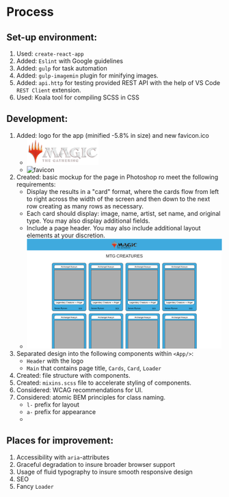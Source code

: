 # Process
## Set-up environment:
1. Used: `create-react-app`
2. Added: `Eslint` with Google guidelines
3. Added: `gulp` for task automation
4. Added: `gulp-imagemin` plugin for minifying images.
5. Added: `api.http` for testing provided REST API with the help of VS Code `REST Client` extension.
6. Used: Koala tool for compiling SCSS in CSS

## Development:
1. Added: logo for the app (minified -5.8% in size) and new favicon.ico
   * ![logo](/src/images/minified/MTGlogo.png)
   * ![favicon](public/favicon.ico)
2. Created: basic mockup for the page in Photoshop ro meet the following requirements:
   * Display the results in a "card" format, where the cards flow from left to right across the width of the screen and then down to the next row creating as many rows as necessary.
   * Each card should display: image, name, artist, set name, and original type. You may also display additional fields.
   * Include a page header. You may also include additional layout elements at your discretion.
   * ![basic layout](basic_layout.jpg)
3. Separated design into the following components within `<App/>`:
   * `Header` with the logo
   * `Main` that contains page title, `Cards`, `Card`, `Loader`
4. Created: file structure with components.
5. Created: `mixins.scss` file to accelerate styling of components.
6. Considered: WCAG recommendations for UI.
7. Considered: atomic BEM principles for class naming.
   * `l-` prefix for layout
   * `a-` prefix for appearance
   *

## Places for improvement:
1. Accessibility with `aria`-attributes
2. Graceful degradation to insure broader browser support
3. Usage of fluid typography to insure smooth responsive design
4. SEO
5. Fancy `Loader`


